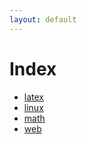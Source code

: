 ```yaml
---
layout: default
---
```


# Index

- [latex](latex/)
- [linux](linux/)
- [math](math/)
- [web](web/)


